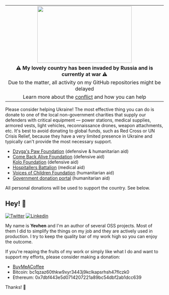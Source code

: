 <table align="center">
  <tr>
    <td align="center"><img src="https://upload.wikimedia.org/wikipedia/commons/thumb/a/ad/Flag_of_Ukraine_%28with_coat_of_arms_2%29.svg/1280px-Flag_of_Ukraine_%28with_coat_of_arms_2%29.svg.png" width="300" height="180"></td>
  </tr>
  <tr>
    <td align="center"><b>⚠ My lovely country has been invaded by Russia and is currently at war ⚠</b></td>
  </tr>
  <tr>
    <td align="center">Due to the matter, all activity on my GitHub repositories might be delayed</td>
  </tr>
  <tr>
    <td align="center">Learn more about the <a href="https://uacrisis.org/en/russia-attacks-ukraine-live-update">conflict</a> and how you can help</td>
  </tr>
</table>

<p>Please consider helping Ukraine! The most effective thing you can do is donate to one of the local non-government charities that supply our defenders with critical equipment — power stations, medical supplies, armored vests, light vehicles, reconnaissance drones, weapon attachments, etc. It's best to avoid donating to global funds, such as Red Cross or UN Crisis Relief, because they have a very limited presence in Ukraine and typically can't provide the most necessary support.

<p>
<ul><li><a href="https://dzygaspaw.com/support?source=yevhen" target="_blank"><span class="font-semibold">Dzyga's Paw</span> Foundation</a> <!-- -->(defensive &amp; humanitarian aid)</li><li><a href="https://savelife.in.ua/en/donate-en/?source=yevhen" target="_blank"><span class="font-semibold">Come Back Alive</span> Foundation</a> <!-- -->(defensive aid)</li><a href="https://koloua.com/en/donate?source=yevhen" target="_blank"><span class="font-semibold">Kolo</span> Foundation</a> <!-- -->(defensive aid)</li><li><a href="https://hospitallers.life/needs-hospitallers?source=yevhen" target="_blank"><span class="font-semibold">Hospitallers Battalion</span></a> <!-- -->(medical aid)</li><li><a href="https://voices.org.ua/en/donat?source=yevhen" target="_blank"><span class="font-semibold">Voices of Children</span> Foundation</a> <!-- -->(humanitarian aid)</li><li><a href="https://u24.gov.ua" target="_blank">Government donation portal</a> (humanitarian aid)</li></ul>
</p>

<p>All personal donations will be used to support the country. See below.</p>

## Hey! 👋

[![Twitter](https://img.shields.io/badge/Twitter-1DA1F2?style=for-the-badge&logo=twitter&logoColor=white)](https://twitter.com/yevhen)
[![Linkedin](https://img.shields.io/badge/LinkedIn-0077B5?style=for-the-badge&logo=linkedin&logoColor=white)](https://linkedin.com/in/trustedsolutions)

My name is **Yevhen** and I'm an author of several OSS projects. Most of them I did to simplify the things on my job and they are actively used in production. I try to keep the quality bar of my work high so you can enjoy the outcome.

If you're reaping the fruits of my work or simply like what I do and want to support my efforts, please consider making a donation:

<ul><li><a href="https://www.buymeacoffee.com/yevhen">BuyMeACoffee</a></li><li>Bitcoin: bc1qzaz60thkw9xyr3443j9kclkapsrhsh47flczk0</li><li>Ethereum: 0x7dbf443e5d0714207221a89bc54dbf2ab1dcc639</li></ul>

Thanks! 💝
